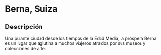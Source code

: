 # Berna, Suiza

## Descripción
Una pujante ciudad desde los tiempos de la Edad Media, la próspera Berna es un lugar que aglutina a muchos viajeros atraídos por sus museos y colecciones de arte.
